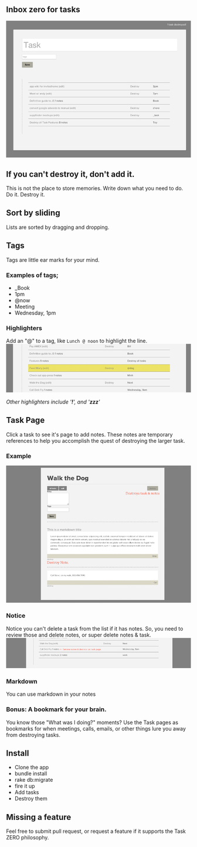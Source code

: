 ## Inbox zero for tasks

![](app/assets/images/screen_shot.png)

## If you can't destroy it, don't add it.
This is not the place to store memories. Write down what you need to do. Do it. Destroy it.

## Sort by sliding
Lists are sorted by dragging and dropping.

## Tags
Tags are little ear marks for your mind.

### Examples of tags;

- _Book
- 1pm
- @now
- Meeting
- Wednesday, 1pm

### Highlighters
Add an "@" to a tag, like `Lunch @ noon` to highlight the line.
![](app/assets/images/highlight.png)

_Other highlighters include '**!**', and '**zzz**'_

## Task Page
Click a task to see it's page to add notes. These notes are temporary references to help you accomplish the quest of destroying the larger task.

### Example
![](app/assets/images/show.png)


### Notice
Notice you can't delete a task from the list if it has notes. So, you need to review those and delete notes, or super delete notes & task.
![](app/assets/images/review.png)

### Markdown
You can use markdown in your notes

### Bonus: A bookmark for your brain.
You know those "What was I doing?" moments? Use the Task pages as bookmarks for when meetings, calls, emails, or other things lure you away from destroying tasks.

## Install

- Clone the app
- bundle install
- rake db:migrate
- fire it up
- Add tasks
- Destroy them


## Missing a feature
Feel free to submit pull request, or request a feature if it supports the Task ZERO philosophy.